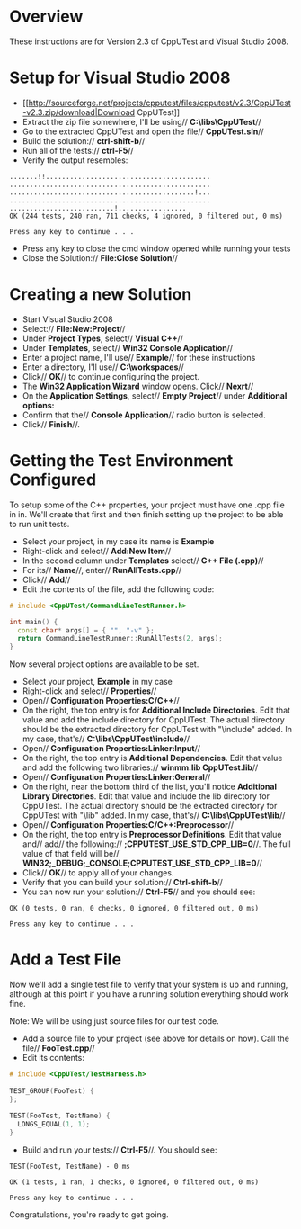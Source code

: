 # Overview
These instructions are for Version 2.3 of CppUTest and Visual Studio 2008.

# Setup for Visual Studio 2008
* [[http://sourceforge.net/projects/cpputest/files/cpputest/v2.3/CppUTest-v2.3.zip/download|Download CppUTest]]
* Extract the zip file somewhere, I'll be using// **C:\libs\CppUTest**//
* Go to the extracted CppUTest and open the file// **CppUTest.sln**// 
* Build the solution:// **ctrl-shift-b**//
* Run all of the tests:// **ctrl-F5**//
* Verify the output resembles:
```terminal
.......!!.........................................
..................................................
..............................................!...
..................................................
..........................!.................
OK (244 tests, 240 ran, 711 checks, 4 ignored, 0 filtered out, 0 ms)

Press any key to continue . . .
```
* Press any key to close the cmd window opened while running your tests
* Close the Solution:// **File:Close Solution**//

# Creating a new Solution
* Start Visual Studio 2008
* Select:// **File:New:Project**//
* Under **Project Types**, select// **Visual C++**//
* Under **Templates**, select// **Win32 Console Application**//
* Enter a project name, I'll use// **Example**// for these instructions
* Enter a directory, I'll use// **C:\workspaces**//
* Click// **OK**// to continue configuring the project.
* The **Win32 Application Wizard** window opens. Click// **Nexrt**//
* On the **Application Settings**, select// **Empty Project**// under **Additional options:**
* Confirm that the// **Console Application**// radio button is selected.
* Click// **Finish**//.

# Getting the Test Environment Configured
To setup some of the C++ properties, your project must have one .cpp file in in. We'll create that first and then finish setting up the project to be able to run unit tests.

* Select your project, in my case its name is **Example**
* Right-click and select// **Add:New Item**//
* In the second column under **Templates** select// **C++ File (.cpp)**//
* For its// **Name**//, enter// **RunAllTests.cpp**//
* Click// **Add**//
* Edit the contents of the file, add the following code:
```cpp
# include <CppUTest/CommandLineTestRunner.h>

int main() {
  const char* args[] = { "", "-v" };
  return CommandLineTestRunner::RunAllTests(2, args);
}
```

Now several project options are available to be set.

* Select your project, **Example** in my case
* Right-click and select// **Properties**//
* Open// **Configuration Properties:C/C++**//
* On the right, the top entry is for **Additional Include Directories**. Edit that value and add the include directory for CppUTest. The actual directory should be the extracted directory for CppUTest with "\include" added. In my case, that's// **C:\libs\CppUTest\include**//
* Open// **Configuration Properties:Linker:Input**//
* On the right, the top entry is **Additional Dependencies**. Edit that value and add the following two libraries:// **winmm.lib CppUTest.lib**//
* Open// **Configuration Properties:Linker:General**//
* On the right, near the bottom third of the list, you'll notice **Additional Library Directories**. Edit that value and include the lib directory for CppUTest. The actual directory should be the extracted directory for CppUTest with "\lib" added. In my case, that's// **C:\libs\CppUTest\lib**//
* Open// **Configuration Properties:C/C++:Preprocessor**//
* On the right, the top entry is **Preprocessor Definitions**. Edit that value and// add// the following:// **;CPPUTEST_USE_STD_CPP_LIB=0**//. The full value of that field will be// **WIN32;_DEBUG;_CONSOLE;CPPUTEST_USE_STD_CPP_LIB=0**//
* Click// **OK**// to apply all of your changes.
* Verify that you can build your solution:// **Ctrl-shift-b**//
* You can now run your solution:// **Ctrl-F5**// and you should see:
```terminal
OK (0 tests, 0 ran, 0 checks, 0 ignored, 0 filtered out, 0 ms)

Press any key to continue . . .
```

# Add a Test File
Now we'll add a single test file to verify that your system is up and running, although at this point if you have a running solution everything should work fine.

Note: We will be using just source files for our test code.

* Add a source file to your project (see above for details on how). Call the file// **FooTest.cpp**//
* Edit its contents:
```cpp
# include <CppUTest/TestHarness.h>
 
TEST_GROUP(FooTest) {
};
 
TEST(FooTest, TestName) {
  LONGS_EQUAL(1, 1);
}
```
* Build and run your tests:// **Ctrl-F5**//. You should see:
```terminal
TEST(FooTest, TestName) - 0 ms

OK (1 tests, 1 ran, 1 checks, 0 ignored, 0 filtered out, 0 ms)

Press any key to continue . . .
```

Congratulations, you're ready to get going.